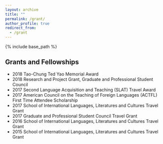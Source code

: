 ```yaml
---
layout: archive
title: ""
permalink: /grant/
author_profile: true
redirect_from:
  - /grant
---
```

{% include base_path %}

## Grants and Fellowships

* 2018 Tao-Chung Ted Yao Memorial Award 
* 2018 Research and Project Grant, Graduate and Professional Student Council
* 2017 Second Language Acquisition and Teaching (SLAT) Travel Award 
* 2017 American Council on the Teaching of Foreign Languages (ACTFL) First Time Attendee Scholarship 
* 2017 School of International Languages, Literatures and Cultures Travel Grant
* 2017 Graduate and Professional Student Council Travel Grant 
* 2016 School of International Languages, Literatures and Cultures Travel Grant 
* 2015 School of International Languages, Literatures and Cultures Travel Grant 
